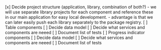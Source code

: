 [x] Decide project structure (application, library, combination of both?)
    - we will use separate library projects for each component and reference these in our main application for easy local development.
    - advantage is that we can later easily push each library separately to the package registry.
[ ] Table components
    [ ] Decide data model
    [ ] Decide what services and components are neeed
    [ ] Document list of tests
[ ] Progress indicator components
    [ ] Decide data model
    [ ] Decide what services and components are neeed
    [ ] Document list of tests
